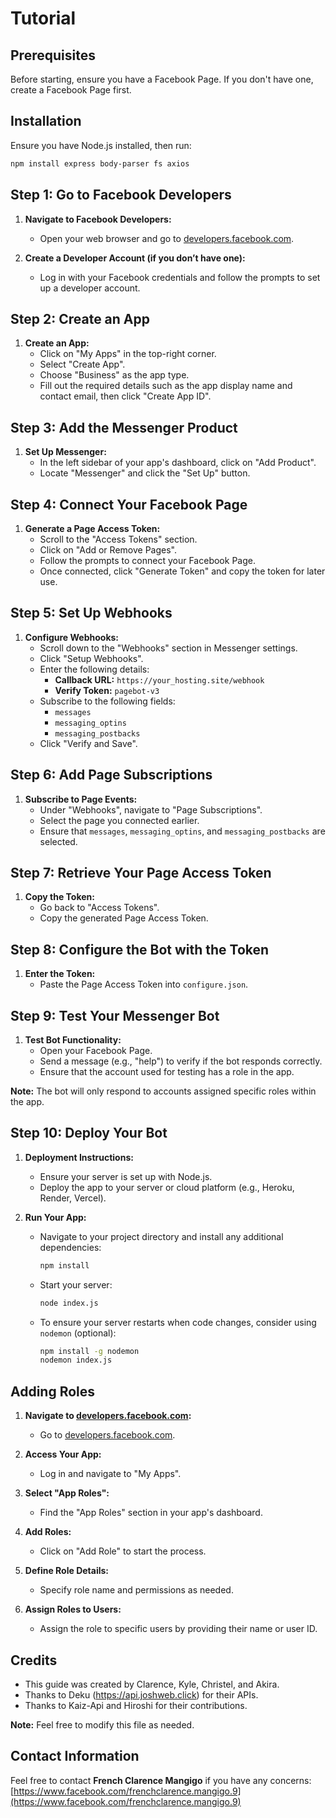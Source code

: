 <!DOCTYPE html>
<html lang="en">

<head>
    <meta charset="UTF-8">
    <meta name="viewport" content="width=device-width, initial-scale=1.0">
</head>

<body>

# Tutorial

## Prerequisites
Before starting, ensure you have a Facebook Page. If you don't have one, create a Facebook Page first.

## Installation
Ensure you have Node.js installed, then run:

```bash
npm install express body-parser fs axios
```

## Step 1: Go to Facebook Developers
1. **Navigate to Facebook Developers:**
   - Open your web browser and go to [developers.facebook.com](https://developers.facebook.com).

2. **Create a Developer Account (if you don’t have one):**
   - Log in with your Facebook credentials and follow the prompts to set up a developer account.

## Step 2: Create an App
1. **Create an App:**
   - Click on "My Apps" in the top-right corner.
   - Select "Create App".
   - Choose "Business" as the app type.
   - Fill out the required details such as the app display name and contact email, then click "Create App ID".

## Step 3: Add the Messenger Product
1. **Set Up Messenger:**
   - In the left sidebar of your app's dashboard, click on "Add Product".
   - Locate "Messenger" and click the "Set Up" button.

## Step 4: Connect Your Facebook Page
1. **Generate a Page Access Token:**
   - Scroll to the "Access Tokens" section.
   - Click on "Add or Remove Pages".
   - Follow the prompts to connect your Facebook Page.
   - Once connected, click "Generate Token" and copy the token for later use.

## Step 5: Set Up Webhooks
1. **Configure Webhooks:**
   - Scroll down to the "Webhooks" section in Messenger settings.
   - Click "Setup Webhooks".
   - Enter the following details:
     - **Callback URL:** `https://your_hosting.site/webhook`
     - **Verify Token:** `pagebot-v3`
   - Subscribe to the following fields:
     - `messages`
     - `messaging_optins`
     - `messaging_postbacks`
   - Click "Verify and Save".

## Step 6: Add Page Subscriptions
1. **Subscribe to Page Events:**
   - Under "Webhooks", navigate to "Page Subscriptions".
   - Select the page you connected earlier.
   - Ensure that `messages`, `messaging_optins`, and `messaging_postbacks` are selected.

## Step 7: Retrieve Your Page Access Token
1. **Copy the Token:**
   - Go back to "Access Tokens".
   - Copy the generated Page Access Token.

## Step 8: Configure the Bot with the Token
1. **Enter the Token:**
   - Paste the Page Access Token into `configure.json`.

## Step 9: Test Your Messenger Bot
1. **Test Bot Functionality:**
   - Open your Facebook Page.
   - Send a message (e.g., "help") to verify if the bot responds correctly.
   - Ensure that the account used for testing has a role in the app.

**Note:** The bot will only respond to accounts assigned specific roles within the app.

## Step 10: Deploy Your Bot
1. **Deployment Instructions:**
   - Ensure your server is set up with Node.js.
   - Deploy the app to your server or cloud platform (e.g., Heroku, Render, Vercel).

2. **Run Your App:**
   - Navigate to your project directory and install any additional dependencies:
     ```bash
     npm install
     ```
   - Start your server:
     ```bash
     node index.js
     ```
   - To ensure your server restarts when code changes, consider using `nodemon` (optional):
     ```bash
     npm install -g nodemon
     nodemon index.js
     ```

## Adding Roles
1. **Navigate to [developers.facebook.com](https://developers.facebook.com):**
   - Go to [developers.facebook.com](https://developers.facebook.com).

2. **Access Your App:**
   - Log in and navigate to "My Apps".

3. **Select "App Roles":**
   - Find the "App Roles" section in your app's dashboard.

4. **Add Roles:**
   - Click on "Add Role" to start the process.

5. **Define Role Details:**
   - Specify role name and permissions as needed.

6. **Assign Roles to Users:**
   - Assign the role to specific users by providing their name or user ID.

## Credits
- This guide was created by Clarence, Kyle, Christel, and Akira.
- Thanks to Deku (https://api.joshweb.click) for their APIs.
- Thanks to Kaiz-Api and Hiroshi for their contributions.

**Note:** Feel free to modify this file as needed.

## Contact Information
Feel free to contact **French Clarence Mangigo** if you have any concerns: [https://www.facebook.com/frenchclarence.mangigo.9](https://www.facebook.com/frenchclarence.mangigo.9)

</body>
</html>
